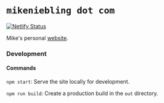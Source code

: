 # `mikeniebling dot com`

[![Netlify Status](https://api.netlify.com/api/v1/badges/0521722c-cc33-4f57-b9d4-09764cbae86d/deploy-status)](https://app.netlify.com/sites/mikeniebling/deploys)

Mike's personal [website](http://www.mikeniebling.com).


### Development

#### Commands

`npm start`: Serve the site locally for development.

`npm run build`: Create a production build in the `out` directory.
